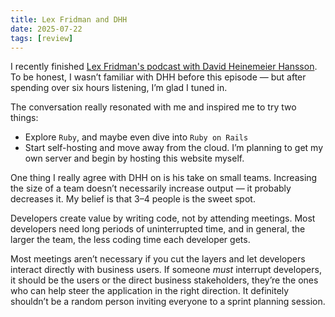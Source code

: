 ```yaml
---
title: Lex Fridman and DHH
date: 2025-07-22
tags: [review]
---
```


I recently finished [Lex Fridman's podcast with David Heinemeier Hansson](https://www.youtube.com/watch?v=vagyIcmIGOQ&ab_channel=LexFridman).  To be honest, I wasn’t familiar with DHH before this episode — but after spending over six hours listening, I’m glad I tuned in.

The conversation really resonated with me and inspired me to try two things:

- Explore `Ruby`, and maybe even dive into `Ruby on Rails`
- Start self-hosting and move away from the cloud. I’m planning to get my own server and begin by hosting this website myself.

One thing I really agree with DHH on is his take on small teams. Increasing the size of a team doesn’t necessarily increase output — it probably decreases it. My belief is that 3–4 people is the sweet spot.

Developers create value by writing code, not by attending meetings. Most developers need long periods of uninterrupted time, and in general, the larger the team, the less coding time each developer gets.

Most meetings aren’t necessary if you cut the layers and let developers interact directly with business users. If someone *must* interrupt developers, it should be the users or the direct business stakeholders, they’re the ones who can help steer the application in the right direction. It definitely shouldn’t be a random person inviting everyone to a sprint planning session.
